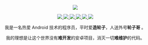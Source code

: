 <p align="center">
  <a href="https://github.com/hekailiu-2512">
    <img src="https://github-readme-stats.vercel.app/api?username=hekailiu-2512&count_private=true&show_icons=true&hide=contribs&include_all_commits=true&theme=vue" />
  </a>
</p>

<p align="center">
  <a href="https://www.jianshu.com/u/f7bb67d86765">
    <img src="https://img.shields.io/badge/%20简书地址-brightness.svg" />
  </a>
  <a href="https://mp.weixin.qq.com/s/WicJOwSwO9HRdu39jOR7TQ">
    <img src="https://img.shields.io/badge/%20微信公众号-brightness.svg" />
  </a>
  <a href="https://juejin.cn/user/712139265815144/posts">
    <img src="https://img.shields.io/badge/%20掘金地址-brightness.svg" />
  </a>
  <a href="https://gitee.com/getActivity">
    <img src="https://img.shields.io/badge/%20码云地址-brightness.svg" />
  </a>
  <a href="https://qm.qq.com/cgi-bin/qm/qr?k=OxQYKaFep9_QrhpsFvrg869ubkjGIeoB&jump_from=webapi">
    <img src="https://img.shields.io/badge/%20加入Q群-brightness.svg" />
  </a>
  <a href="https://github.com/getActivity">
    <img src="https://komarev.com/ghpvc/?username=getActivity&color=brightgreen&label=%20Views" />
  </a>  
</p>


<p align="center">我是一名热爱 Android 技术的程序员，平时爱<b>造轮子</b>，人送外号<b>轮子哥</b> 。</p>

<p align="center">我的理想是让这个世界没有<b>难开发</b>的安卓项目，消灭一切<b>难维护</b>的代码。</p>
